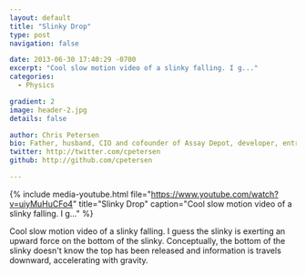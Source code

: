 ```yaml
---
layout: default
title: "Slinky Drop"
type: post
navigation: false

date: 2013-06-30 17:40:29 -0700
excerpt: "Cool slow motion video of a slinky falling. I g..."
categories:
  - Physics

gradient: 2
image: header-2.jpg
details: false

author: Chris Petersen
bio: Father, husband, CIO and cofounder of Assay Depot, developer, entrepreneur and technologist.
twitter: http://twitter.com/cpetersen
github: http://github.com/cpetersen

---
```


{% include media-youtube.html file="https://www.youtube.com/watch?v=uiyMuHuCFo4" title="Slinky Drop" caption="Cool slow motion video of a slinky falling. I g..." %}

Cool slow motion video of a slinky falling. I guess the slinky is exerting an upward force on the bottom of the slinky. Conceptually, the bottom of the slinky doesn't know the top has been released and information is travels downward, accelerating with gravity.
